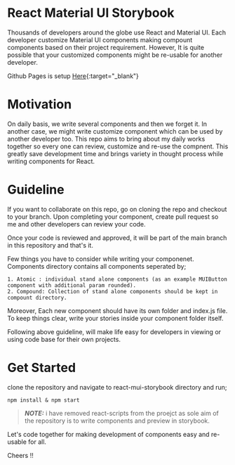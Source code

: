 # React Material UI Storybook

Thousands of developers around the globe use React and Material UI. Each developer customize Material UI components making compount components based on their project requirement. However, It is quite possible that your customized components might be re-usable for another developer.

Github Pages is setup [Here](https://arifshariati.github.io/react-mui-storybook/){:target="_blank"}
# Motivation 

On daily basis, we write several components and then we forget it. In another case, we might write customize component which can be used by another developer too. This repo aims to bring about my daily works together so every one can review, customize and re-use the compnent. This greatly save development time and brings variety in thought process while writing components for React.

# Guideline 

If you want to collaborate on this repo, go on cloning the repo and checkout to your branch. Upon completing your component, create pull request so me and other developers can review your code. 

Once your code is reviewed and approved, it will be part of the main branch in this repository and that's it. 

Few things you have to consider while writing your componenet. Components directory contains all components seperated by;

    1. Atomic : individual stand alone components (as an example MUIButton component with additional param rounded).
    2. Compound: Collection of stand alone components should be kept in compount directory.


Moreover, Each new component should have its own folder and index.js file. To keep things clear, write your stories inside your component folder itself.

Following above guideline, will make life easy for developers in viewing or using code base for their own projects. 

# Get Started 

clone the repository and navigate to react-mui-storybook directory and run;

```
npm install & npm start
```

> **_NOTE:_** i have removed react-scripts from the proejct as sole aim of the repository is to write components and preview in storybook. 

Let's code together for making development of components easy and re-usable for all.

Cheers !! 